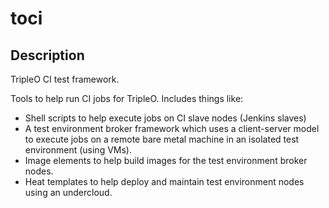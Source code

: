 toci
====

Description
-----------

TripleO CI test framework.

Tools to help run CI jobs for TripleO. Includes things like:
* Shell scripts to help execute jobs on CI slave nodes (Jenkins slaves)
* A test environment broker framework which uses a client-server
  model to execute jobs on a remote bare metal machine in an isolated
  test environment (using VMs).
* Image elements to help build images for the test environment
  broker nodes.
* Heat templates to help deploy and maintain test environment nodes
  using an undercloud.

